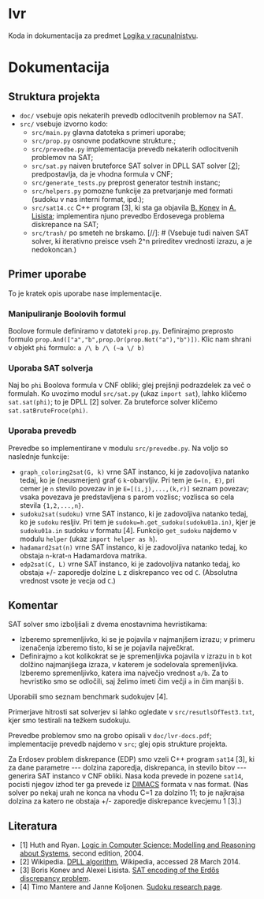 lvr
===

Koda in dokumentacija za predmet [Logika v racunalnistvu](http://ucilnica.fmf.uni-lj.si/course/view.php?id=252).

# Dokumentacija 

## Struktura projekta 
 * `doc/` vsebuje opis nekaterih prevedb odlocitvenih problemov na SAT. 
 * `src/` vsebuje izvorno kodo:
   * `src/main.py` glavna datoteka s primeri uporabe;
   * `src/prop.py` osnovne podatkovne strukture.;
   * `src/prevedbe.py` implementacija prevedb nekaterih odlocitvenih problemov na SAT;
   * `src/sat.py` naiven bruteforce SAT solver in DPLL SAT solver [[2](#literatura)]; predpostavlja, da je vhodna formula v CNF;
   * `src/generate_tests.py` preprost generator testnih instanc;
   * `src/helpers.py` pomozne funkcije za pretvarjanje med formati (sudoku v nas interni format, ipd.);
   * `src/sat14.cc` C++ program [3], ki sta ga objavila [B. Konev](http://cgi.csc.liv.ac.uk/~konev/) in [A. Lisista](https://cgi.csc.liv.ac.uk/~alexei/); implementira njuno prevedbo Erdosevega problema diskrepance na SAT;
   * `src/trash/` po  smeteh ne brskamo.
[//]: # (Vsebuje tudi naiven SAT solver, ki iterativno preisce vseh 2^n prireditev vrednosti izrazu, a je nedokoncan.)
## Primer uporabe 
 To je kratek opis uporabe nase implementacije. 
### Manipuliranje Boolovih formul
  Boolove formule definiramo v datoteki `prop.py`. Definirajmo preprosto formulo `prop.And(["a","b",prop.Or(prop.Not("a"),"b")])`. Klic nam shrani v objekt `phi` formulo: `a /\ b /\ (~a \/ b)`
### Uporaba SAT solverja
  Naj bo `phi` Boolova formula v CNF obliki; glej prejšnji podrazdelek za več o formulah. Ko uvozimo modul `src/sat.py` (ukaz `import sat`), lahko kličemo `sat.sat(phi)`; to je DPLL [2] solver. Za bruteforce solver kličemo `sat.satBruteFroce(phi)`.
### Uporaba prevedb
  Prevedbe so implementirane v modulu `src/prevedbe.py`. Na voljo so naslednje funkcije:
   * `graph_coloring2sat(G, k)` vrne SAT instanco, ki je zadovoljiva natanko tedaj, ko je (neusmerjen) graf `G` `k`-obarvljiv. Pri tem je `G=(n, E)`, pri cemer je `n` stevilo povezav in je `E=[(i,j),...,(k,r)]` seznam povezav; vsaka povezava je predstavljena s parom vozlisc; vozlisca so cela stevila `{1,2,...,n}`.
   * `sudoku2sat(sudoku)` vrne SAT instanco, ki je zadovoljiva natanko tedaj, ko je `sudoku` resljiv. Pri tem je `sudoku=h.get_sudoku(sudoku01a.in)`, kjer je `sudoku01a.in` sudoku v formatu [4]. Funkcijo `get_sudoku` najdemo v modulu `helper` (ukaz `import helper as h`).
   * `hadamard2sat(n)` vrne SAT instanco, ki je zadovoljiva natanko tedaj, ko obstaja `n`-krat-`n` Hadamardova matrika. 
   * `edp2sat(C, L)` vrne SAT instanco, ki je zadovoljiva natanko tedaj, ko obstaja +/- zaporedje dolzine `L` z diskrepanco vec od `C`. (Absolutna vrednost vsote je vecja od `C`.)

## Komentar
  SAT solver smo izboljšali z dvema enostavnima hevristikama:
  * Izberemo spremenljivko, ki se je pojavila v najmanjšem izrazu; v primeru izenačenja izberemo tisto, ki se je pojavila največkrat.
  * Definirajmo `a` kot kolikokrat se je spremenljivka pojavila v izrazu in `b` kot dolžino najmanjšega izraza, v katerem je sodelovala spremenljivka. Izberemo spremenljivko, katera ima 
največjo vrednost `a/b`. Za to hevristiko smo se odločili, saj želimo imeti čim večji `a` in čim manjši `b`.
  
  Uporabili smo seznam benchmark sudokujev [4].
 
  Primerjave hitrosti sat solverjev si lahko ogledate v `src/resutlsOfTest3.txt`, kjer smo testirali na težkem sudokuju.
 
  Prevedbe problemov smo na grobo opisali v `doc/lvr-docs.pdf`; implementacije prevedb najdemo v `src`; glej opis strukture projekta. 
 
  Za Erdosev problem diskrepance (EDP) smo vzeli C++ program `sat14` [3], ki za dane parametre --- dolzina zaporedja, diskrepanca, in stevilo bitov --- generira SAT instanco v CNF obliki. Nasa koda prevede in pozene `sat14`, pocisti njegov izhod ter ga prevede iz [DIMACS](http://www.cs.ubc.ca/~hoos/SATLIB/Benchmarks/SAT/satformat.ps) formata v nas format. (Nas solver po nekaj urah ne konca na vhodu C=1 za dolzino 11; to je najkrajsa dolzina za katero ne obstaja +/- zaporedje diskrepance kvecjemu 1 [3].)
## Literatura 
 * [1] Huth and Ryan. [Logic in Computer Science: Modelling and Reasoning about Systems](http://www.amazon.com/Logic-Computer-Science-Modelling-Reasoning/dp/052154310X), second edition, 2004.
 * [2] Wikipedia. [DPLL algorithm](http://en.wikipedia.org/wiki/DPLL_algorithm), Wikipedia, accessed 28 March 2014.
 * [3] Boris Konev and Alexei Lisista. [SAT encoding of the Erdős discrepancy problem](http://cgi.csc.liv.ac.uk/~konev/SAT14/).
 * [4] Timo Mantere and Janne Koljonen. [Sudoku research page](http://lipas.uwasa.fi/~timan/sudoku/). 
